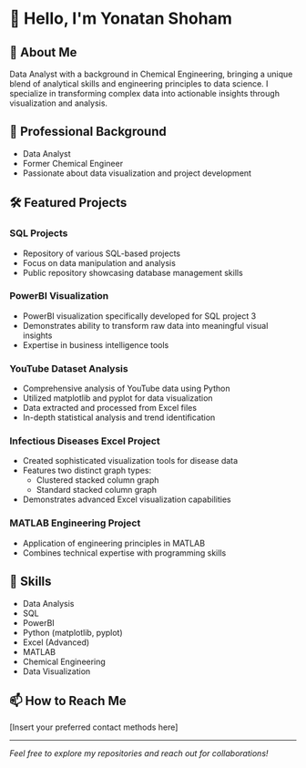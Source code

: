 # 👋 Hello, I'm Yonatan Shoham

## 🚀 About Me
Data Analyst with a background in Chemical Engineering, bringing a unique blend of analytical skills and engineering principles to data science. I specialize in transforming complex data into actionable insights through visualization and analysis.

## 💼 Professional Background
- Data Analyst
- Former Chemical Engineer
- Passionate about data visualization and project development

## 🛠️ Featured Projects

### SQL Projects
- Repository of various SQL-based projects
- Focus on data manipulation and analysis
- Public repository showcasing database management skills

### PowerBI Visualization
- PowerBI visualization specifically developed for SQL project 3
- Demonstrates ability to transform raw data into meaningful visual insights
- Expertise in business intelligence tools

### YouTube Dataset Analysis
- Comprehensive analysis of YouTube data using Python
- Utilized matplotlib and pyplot for data visualization
- Data extracted and processed from Excel files
- In-depth statistical analysis and trend identification

### Infectious Diseases Excel Project
- Created sophisticated visualization tools for disease data
- Features two distinct graph types:
  - Clustered stacked column graph
  - Standard stacked column graph
- Demonstrates advanced Excel visualization capabilities

### MATLAB Engineering Project
- Application of engineering principles in MATLAB
- Combines technical expertise with programming skills

## 🔧 Skills
- Data Analysis
- SQL
- PowerBI
- Python (matplotlib, pyplot)
- Excel (Advanced)
- MATLAB
- Chemical Engineering
- Data Visualization

## 📫 How to Reach Me
[Insert your preferred contact methods here]

---
*Feel free to explore my repositories and reach out for collaborations!*
